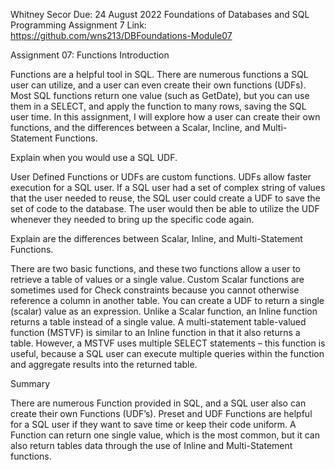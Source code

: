 Whitney Secor 
Due: 24 August 2022 
Foundations of Databases and SQL Programming 
Assignment 7
Link:  https://github.com/wns213/DBFoundations-Module07

Assignment 07: Functions 
Introduction

Functions are a helpful tool in SQL. There are numerous functions a SQL user can utilize, and a user can even create their own functions (UDFs). Most SQL functions return one value (such as GetDate), but you can use them in a SELECT, and apply the function to many rows, saving the SQL user time. In this assignment, I will explore how a user can create their own functions, and the differences between a Scalar, Incline, and Multi-Statement Functions. 

Explain when you would use a SQL UDF.

User Defined Functions or UDFs are custom functions. UDFs allow faster execution for a SQL user. If a SQL user had a set of complex string of values that the user needed to reuse, the SQL user could create a UDF to save the set of code to the database. The user would then be able to utilize the UDF whenever they needed to bring up the specific code again. 

Explain are the differences between Scalar, Inline, and Multi-Statement Functions.

There are two basic functions, and these two functions allow a user to retrieve a table of values or a single value. Custom Scalar functions are sometimes used for Check constraints because you cannot otherwise reference a column in another table. You can create a UDF to return a single (scalar) value as an expression. Unlike a Scalar function, an Inline function returns a table instead of a single value. A multi-statement table-valued function (MSTVF) is similar to an Inline function in that it also returns a table. However, a MSTVF uses multiple SELECT statements – this function is useful, because a SQL user can execute multiple queries within the function and aggregate results into the returned table.

Summary

There are numerous Function provided in SQL, and a SQL user also can create their own Functions (UDF’s). Preset and UDF Functions are helpful for a SQL user if they want to save time or keep their code uniform. A Function can return one single value, which is the most common, but it can also return tables data through the use of Inline and Multi-Statement functions. 
